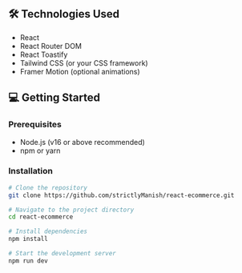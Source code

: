 
## 🛠️ Technologies Used

- React
- React Router DOM
- React Toastify
- Tailwind CSS (or your CSS framework)
- Framer Motion (optional animations)

## 💻 Getting Started

### Prerequisites

- Node.js (v16 or above recommended)
- npm or yarn

### Installation

```bash
# Clone the repository
git clone https://github.com/strictlyManish/react-ecommerce.git

# Navigate to the project directory
cd react-ecommerce

# Install dependencies
npm install

# Start the development server
npm run dev

